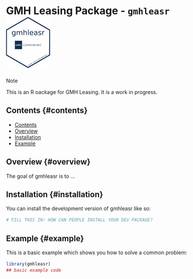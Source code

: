 # GMH Leasing Package - `gmhleasr` <img src="man/figures/hex_logo.svg" width="120" height="auto" alight="right"/>

> [!NOTE] 
> This is an R oackage for GMH Leasing. It is a work in progress.

<!-- badges: start -->

<!-- badges: end -->

## Contents {#contents}

-   [Contents](#contents)
-   [Overview](#overview)
-   [Installation](#installation)
-   [Example](#example)

## Overview {#overview}

The goal of gmhleasr is to ...

## Installation {#installation}

You can install the development version of gmhleasr like so:

``` r
# FILL THIS IN! HOW CAN PEOPLE INSTALL YOUR DEV PACKAGE?
```

## Example {#example}

This is a basic example which shows you how to solve a common problem:

``` r
library(gmhleasr)
## basic example code
```
